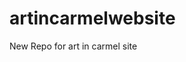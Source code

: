 # artincarmelwebsite
<html>
  <body>
    <paragraph>
      New Repo for art in carmel site
    </paragraph>
  </body>
</html>


